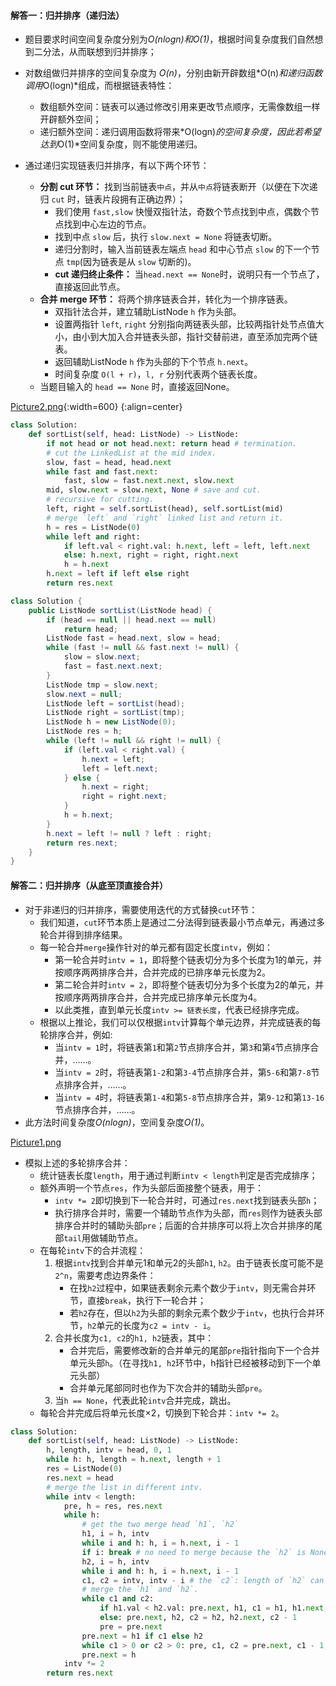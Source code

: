 

#### 解答一：归并排序（递归法）

- 题目要求时间空间复杂度分别为*O(nlogn)*和*O(1)*，根据时间复杂度我们自然想到二分法，从而联想到归并排序；
- 对数组做归并排序的空间复杂度为 *O(n)*，分别由新开辟数组*O(n)*和递归函数调用*O(logn)*组成，而根据链表特性：
    - 数组额外空间：链表可以通过修改引用来更改节点顺序，无需像数组一样开辟额外空间；
    - 递归额外空间：递归调用函数将带来*O(logn)*的空间复杂度，因此若希望达到*O(1)*空间复杂度，则不能使用递归。

- 通过递归实现链表归并排序，有以下两个环节：
    - **分割 cut 环节：** 找到当前链表`中点`，并从`中点`将链表断开（以便在下次递归 `cut` 时，链表片段拥有正确边界）；
        - 我们使用 `fast,slow` 快慢双指针法，奇数个节点找到中点，偶数个节点找到中心左边的节点。
        - 找到中点 `slow` 后，执行 `slow.next = None` 将链表切断。
        - 递归分割时，输入当前链表左端点 `head` 和中心节点 `slow` 的下一个节点 `tmp`(因为链表是从 `slow` 切断的)。
        - **cut 递归终止条件：** 当`head.next == None`时，说明只有一个节点了，直接返回此节点。
    - **合并 merge 环节：** 将两个排序链表合并，转化为一个排序链表。
        - 双指针法合并，建立辅助ListNode `h` 作为头部。
        - 设置两指针 `left`, `right` 分别指向两链表头部，比较两指针处节点值大小，由小到大加入合并链表头部，指针交替前进，直至添加完两个链表。
        - 返回辅助ListNode `h` 作为头部的下个节点 `h.next`。
        - 时间复杂度 `O(l + r)`，`l, r` 分别代表两个链表长度。 
    - 当题目输入的 `head == None` 时，直接返回None。

 [Picture2.png](https://pic.leetcode-cn.com/8c47e58b6247676f3ef14e617a4686bc258cc573e36fcf67c1b0712fa7ed1699-Picture2.png){:width=600}
{:align=center}

```python []
class Solution:
    def sortList(self, head: ListNode) -> ListNode:
        if not head or not head.next: return head # termination.
        # cut the LinkedList at the mid index.
        slow, fast = head, head.next
        while fast and fast.next:
            fast, slow = fast.next.next, slow.next
        mid, slow.next = slow.next, None # save and cut.
        # recursive for cutting.
        left, right = self.sortList(head), self.sortList(mid)
        # merge `left` and `right` linked list and return it.
        h = res = ListNode(0)
        while left and right:
            if left.val < right.val: h.next, left = left, left.next
            else: h.next, right = right, right.next
            h = h.next
        h.next = left if left else right
        return res.next
```
```java []
class Solution {
    public ListNode sortList(ListNode head) {
        if (head == null || head.next == null)
            return head;
        ListNode fast = head.next, slow = head;
        while (fast != null && fast.next != null) {
            slow = slow.next;
            fast = fast.next.next;
        }
        ListNode tmp = slow.next;
        slow.next = null;
        ListNode left = sortList(head);
        ListNode right = sortList(tmp);
        ListNode h = new ListNode(0);
        ListNode res = h;
        while (left != null && right != null) {
            if (left.val < right.val) {
                h.next = left;
                left = left.next;
            } else {
                h.next = right;
                right = right.next;
            }
            h = h.next;
        }
        h.next = left != null ? left : right;
        return res.next;
    }
}
```


#### 解答二：归并排序（从底至顶直接合并）

- 对于非递归的归并排序，需要使用迭代的方式替换`cut`环节：
    - 我们知道，`cut`环节本质上是通过二分法得到链表最小节点单元，再通过多轮合并得到排序结果。
    - 每一轮合并`merge`操作针对的单元都有固定长度`intv`，例如：
        - 第一轮合并时`intv = 1`，即将整个链表切分为多个长度为1的单元，并按顺序两两排序合并，合并完成的已排序单元长度为2。
        - 第二轮合并时`intv = 2`，即将整个链表切分为多个长度为2的单元，并按顺序两两排序合并，合并完成已排序单元长度为4。
        - 以此类推，直到单元长度`intv >= 链表长度`，代表已经排序完成。
    - 根据以上推论，我们可以仅根据`intv`计算每个单元边界，并完成链表的每轮排序合并，例如:
        - 当`intv = 1`时，将链表第`1`和第`2`节点排序合并，第`3`和第`4`节点排序合并，……。
        - 当`intv = 2`时，将链表第`1-2`和第`3-4`节点排序合并，第`5-6`和第`7-8`节点排序合并，……。
        - 当`intv = 4`时，将链表第`1-4`和第`5-8`节点排序合并，第`9-12`和第`13-16`节点排序合并，……。
- 此方法时间复杂度*O(nlogn)*，空间复杂度*O(1)*。

 [Picture1.png](https://pic.leetcode-cn.com/c1d5347aa56648afdec22372ee0ed13cf4c25347bd2bb9727b09327ce04360c2-Picture1.png)

- 模拟上述的多轮排序合并：
    - 统计链表长度`length`，用于通过判断`intv < length`判定是否完成排序；
    - 额外声明一个节点`res`，作为头部后面接整个链表，用于：
        - `intv *= 2`即切换到下一轮合并时，可通过`res.next`找到链表头部`h`；
        - 执行排序合并时，需要一个辅助节点作为头部，而`res`则作为链表头部排序合并时的辅助头部`pre`；后面的合并排序可以将上次合并排序的尾部`tail`用做辅助节点。
    - 在每轮`intv`下的合并流程：
        1. 根据`intv`找到合并单元1和单元2的头部`h1`, `h2`。由于链表长度可能不是`2^n`，需要考虑边界条件：
            - 在找`h2`过程中，如果链表剩余元素个数少于`intv`，则无需合并环节，直接`break`，执行下一轮合并；
            - 若`h2`存在，但以`h2`为头部的剩余元素个数少于`intv`，也执行合并环节，`h2`单元的长度为`c2 = intv - i`。
        2. 合并长度为`c1, c2`的`h1, h2`链表，其中：
            - 合并完后，需要修改新的合并单元的尾部`pre`指针指向下一个合并单元头部`h`。（在寻找`h1, h2`环节中，h指针已经被移动到下一个单元头部）
            - 合并单元尾部同时也作为下次合并的辅助头部`pre`。
        3. 当`h == None`，代表此轮`intv`合并完成，跳出。
    - 每轮合并完成后将单元长度×2，切换到下轮合并：`intv *= 2`。

```python []
class Solution:
    def sortList(self, head: ListNode) -> ListNode:
        h, length, intv = head, 0, 1
        while h: h, length = h.next, length + 1
        res = ListNode(0)
        res.next = head
        # merge the list in different intv.
        while intv < length:
            pre, h = res, res.next
            while h:
                # get the two merge head `h1`, `h2`
                h1, i = h, intv
                while i and h: h, i = h.next, i - 1
                if i: break # no need to merge because the `h2` is None.
                h2, i = h, intv
                while i and h: h, i = h.next, i - 1
                c1, c2 = intv, intv - i # the `c2`: length of `h2` can be small than the `intv`.
                # merge the `h1` and `h2`.
                while c1 and c2:
                    if h1.val < h2.val: pre.next, h1, c1 = h1, h1.next, c1 - 1
                    else: pre.next, h2, c2 = h2, h2.next, c2 - 1
                    pre = pre.next
                pre.next = h1 if c1 else h2
                while c1 > 0 or c2 > 0: pre, c1, c2 = pre.next, c1 - 1, c2 - 1
                pre.next = h 
            intv *= 2
        return res.next
```
```java []

```